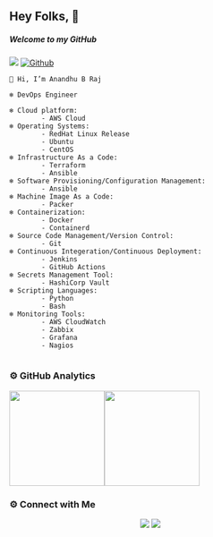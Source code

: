 ## Hey Folks, 👋

##### Welcome to my GitHub

![](https://visitor-badge.laobi.icu/badge?page_id=anandhu-b-raj) [![Github](https://img.shields.io/github/followers/anandhu-b-raj?label=Follow&style=social)](https://github.com/anandhu-b-raj)

```
👋 Hi, I’m Anandhu B Raj

❄️ DevOps Engineer

❄️ Cloud platform: 
        - AWS Cloud
❄️ Operating Systems:
        - RedHat Linux Release
        - Ubuntu
        - CentOS
❄️ Infrastructure As a Code:
        - Terraform
        - Ansible
❄️ Software Provisioning/Configuration Management:
        - Ansible
❄️ Machine Image As a Code:
        - Packer        
❄️ Containerization:
        - Docker
        - Containerd
❄️ Source Code Management/Version Control:
        - Git
❄️ Continuous Integeration/Continuous Deployment:
        - Jenkins
        - GitHub Actions
❄️ Secrets Management Tool:
        - HashiCorp Vault
❄️ Scripting Languages:
        - Python
        - Bash
❄️ Monitoring Tools:
        - AWS CloudWatch
        - Zabbix
        - Grafana
        - Nagios
    
```     

### ⚙️ GitHub Analytics

<img height="170px" src="https://github-readme-stats.vercel.app/api?username=anandhu-b-raj&include_all_commits=true&count_private=true&show_icons=true&theme=chartreuse-dark&card" /><img height="170px" src="https://github-readme-stats.vercel.app/api/top-langs/?username=anandhu-b-raj&include_all_commits=true&count_private=true&show_icons=true&theme=chartreuse-dark&layout=compact" />

### ⚙️ Connect with Me

<p align="center">
<a href="mailto:anandhubraj@gmail.com"><img src="https://img.shields.io/badge/Gmail-D14836?style=for-the-badge&logo=gmail&logoColor=white"/></a>
<a href="https://www.linkedin.com/in/anandhu-b-raj-4a26a8127/"><img src="https://img.shields.io/badge/LinkedIn-0077B5?style=for-the-badge&logo=linkedin&logoColor=white"/></a> 
